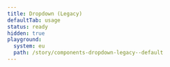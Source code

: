 ```yaml
---
title: Dropdown (Legacy)
defaultTab: usage
status: ready
hidden: true
playground:
  system: eu
  path: /story/components-dropdown-legacy--default
---
```

